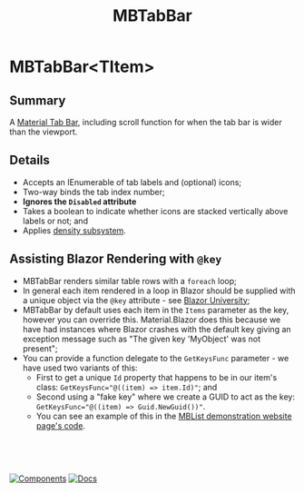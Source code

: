﻿---
uid: C.MBTabBar
title: MBTabBar
---
# MBTabBar&lt;TItem&gt;

## Summary

A [Material Tab Bar](https://github.com/material-components/material-components-web/tree/v8.0.0/packages/mdc-tab-bar#tab-bar), including scroll function for when the tab bar is wider than the viewport.

## Details

- Accepts an IEnumerable of tab labels and (optional) icons;
- Two-way binds the tab index number;
- **Ignores the `Disabled` attribute**
- Takes a boolean to indicate whether icons are stacked vertically above labels or not; and
- Applies [density subsystem](xref:A.Density).

## Assisting Blazor Rendering with `@key`

- MBTabBar renders similar table rows with a `foreach` loop;
- In general each item rendered in a loop in Blazor should be supplied with a unique object via the `@key` attribute - see [Blazor University](https://blazor-university.com/components/render-trees/optimising-using-key/);
- MBTabBar by default uses each item in the `Items` parameter as the key, however you can override this. Material.Blazor does this because we have had instances where Blazor crashes with the default key giving an exception message such as "The given key 'MyObject' was not present";
- You can provide a function delegate to the `GetKeysFunc` parameter - we have used two variants of this:
  - First to get a unique `Id` property that happens to be in our item's class: `GetKeysFunc="@((item) => item.Id)"`; and
  - Second using a "fake key" where we create a GUID to act as the key: `GetKeysFunc="@((item) => Guid.NewGuid())"`.
  - You can see an example of this in the [MBList demonstration website page's code](https://github.com/Material-Blazor/Material.Blazor/blob/main/Material.Blazor.Website/Pages/List.razor#L155).

&nbsp;

&nbsp;

[![Components](https://img.shields.io/static/v1?label=Components&message=Core&color=blue)](xref:A.CoreComponents)
[![Docs](https://img.shields.io/static/v1?label=API%20Documentation&message=MBTabBar&color=brightgreen)](xref:Material.Blazor.MBTabBar`1)
